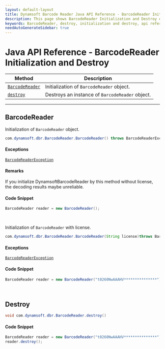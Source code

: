 ```yaml
---
layout: default-layout
title: Dynamsoft Barcode Reader Java API Reference - BarcodeReader Initialization and Destroy
description: This page shows BarcodeReader Initialization and Destroy of Dynamsoft Barcode Reader for Java SDK API Reference.
keywords: BarcodeReader, destroy, initialization and destroy, api reference, java
needAutoGenerateSidebar: true
---
```


# Java API Reference - BarcodeReader Initialization and Destroy

  | Method               | Description |
  |----------------------|-------------|
  | [`BarcodeReader`](#barcodereader) | Initialization of `BarcodeReader` object.|
  | [`destroy`](#destroy) | Destroys an instance of `BarcodeReader` object.|

---





## BarcodeReader

Initialization of `BarcodeReader` object.

```java
com.dynamsoft.dbr.BarcodeReader.BarcodeReader() throws BarcodeReaderException
```

#### Exceptions
[`BarcodeReaderException`](../class/BarcodeReaderException.md)


#### Remarks
If you initialize DynamsoftBarcodeReader by this method without license, the decoding results maybe unreliable.


#### Code Snippet
```java
BarcodeReader reader = new BarcodeReader();
```

&nbsp;

Initialization of `BarcodeReader` with license.

```java
com.dynamsoft.dbr.BarcodeReader.BarcodeReader(String license)throws BarcodeReaderException
```

#### Exceptions
[`BarcodeReaderException`](../class/BarcodeReaderException.md)


#### Code Snippet
```java
BarcodeReader reader = new BarcodeReader("t0260NwAAAHV***************");
```


&nbsp;

## Destroy

```java
void com.dynamsoft.dbr.BarcodeReader.destroy()	
```


#### Code Snippet
```java
BarcodeReader reader = new BarcodeReader("t0260NwAAAHV***************");
reader.destroy();
```

